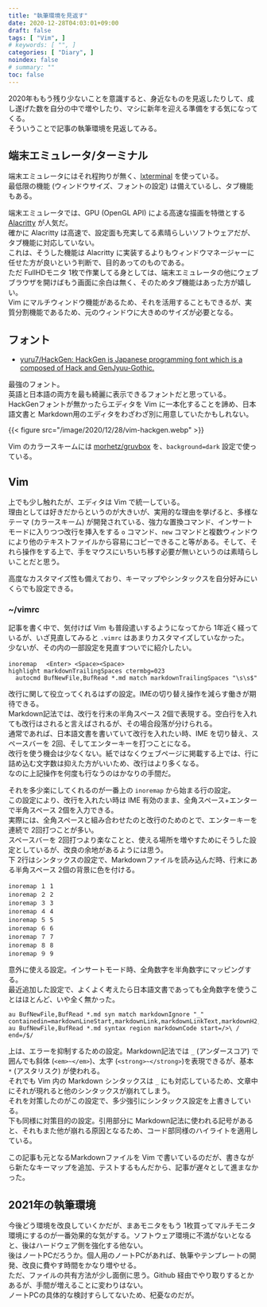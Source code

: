 ```yaml
---
title: "執筆環境を見返す"
date: 2020-12-28T04:03:01+09:00
draft: false
tags: [ "Vim", ]
# keywords: [ "", ]
categories: [ "Diary", ]
noindex: false
# summary: ""
toc: false
---
```


2020年ももう残り少ないことを意識すると、身近なものを見返したりして、成し遂げた数を自分の中で増やしたり、マシに新年を迎える準備をする気になってくる。  
そういうことで記事の執筆環境を見返してみる。  

## 端末エミュレータ/ターミナル

端末エミュレータにはそれ程拘りが無く、[lxterminal](https://github.com/lxde/lxterminal) を使っている。  
最低限の機能 (ウィンドウサイズ、フォントの設定) は備えているし、タブ機能もある。  

端末エミュレータでは、GPU (OpenGL API) による高速な描画を特徴とする [Alacritty](https://github.com/alacritty/alacritty) が人気だ。  
確かに Alacritty は高速で、設定面も充実してる素晴らしいソフトウェアだが、タブ機能に対応していない。  
これは、そうした機能は Alacritty に実装するよりもウィンドウマネージャーに任せた方が良いという判断で、目的あってのものである。  
ただ FullHDモニタ 1枚で作業してる身としては、端末エミュレータの他にウェブブラウザを開けばもう画面に余白は無く、そのためタブ機能はあった方が嬉しい。  
Vim にマルチウィンドウ機能があるため、それを活用することもできるが、実質分割機能であるため、元のウィンドウに大きめのサイズが必要となる。  

## フォント

 * [yuru7/HackGen: HackGen is Japanese programming font which is a composed of Hack and GenJyuu-Gothic.](https://github.com/yuru7/HackGen)

最強のフォント。  
英語と日本語の両方を最も綺麗に表示できるフォントだと思っている。  
HackGenフォントが無かったらエディタを Vim に一本化することを諦め、日本語文書と Markdown用のエディタをわざわざ別に用意していたかもしれない。  

{{< figure src="/image/2020/12/28/vim-hackgen.webp" >}}

Vim のカラースキームには [morhetz/gruvbox](https://github.com/morhetz/gruvbox) を、`background=dark` 設定で使っている。  

## Vim

上でも少し触れたが、エディタは Vim で統一している。  
理由としては好きだからというのが大きいが、実用的な理由を挙げると、多様なテーマ (カラースキーム) が開発されている、強力な置換コマンド、インサートモードに入りつつ改行を挿入をする `o` コマンド、`new` コマンドと複数ウィンドウにより他のテキストファイルから容易にコピーできること等がある。そして、それら操作をする上で、手をマウスにいちいち移す必要が無いというのは素晴らしいことだと思う。  

高度なカスタマイズ性も備えており、キーマップやシンタックスを自分好みにいくらでも設定できる。  

### ~/vimrc

記事を書く中で、気付けば Vim も普段遣いするようになってから 1年近く経っているが、いざ見直してみると `.vimrc` はあまりカスタマイズしていなかった。  
少ないが、その内の一部設定を見直すついでに紹介したい。  

    inoremap 　<Enter> <Space><Space>
    highlight markdownTrailingSpaces ctermbg=023
      autocmd BufNewFile,BufRead *.md match markdownTrailingSpaces "\s\s$"

改行に関して役立ってくれるはずの設定。IMEの切り替え操作を減らす働きが期待できる。  
Markdown記法では、改行を行末の半角スペース 2個で表現する。空白行を入れても改行はされると言えばされるが、その場合段落が分けられる。  
通常であれば、日本語文書を書いていて改行を入れたい時、IME を切り替え、スペースバーを 2回、そしてエンターキーを打つことになる。  
改行を使う機会は少なくない。紙ではなくウェブページに掲載する上では、行に詰め込む文字数は抑えた方がいいため、改行はより多くなる。  
なのに上記操作を何度も行なうのはかなりの手間だ。  

それを多少楽にしてくれるのが一番上の `inoremap` から始まる行の設定。  
この設定により、改行を入れたい時は IME 有効のまま、全角スペース+エンターで半角スペース 2個を入力できる。  
実際には、全角スペースと組み合わせたのと改行のためのとで、エンターキーを連続で 2回打つことが多い。  
スペースバーを 2回打つより楽なことと、使える場所を増やすためにそうした設定としているが、改良の余地があるようには思う。  
下 2行はシンタックスの設定で、Markdownファイルを読み込んだ時、行末にある半角スペース 2個の背景に色を付ける。  

    inoremap １ 1
    inoremap ２ 2
    inoremap ３ 3
    inoremap ４ 4
    inoremap ５ 5
    inoremap ６ 6
    inoremap ７ 7
    inoremap ８ 8
    inoremap ９ 9

意外に使える設定。インサートモード時、全角数字を半角数字にマッピングする。  
最近追加した設定で、よくよく考えたら日本語文書であっても全角数字を使うことはほとんど、いや全く無かった。  

    au BufNewFile,BufRead *.md syn match markdownIgnore "_" containedin=markdownLineStart,markdownLink,markdownLinkText,markdownH2,markdownH3,markdownH4,markdownH5
    au BufNewFile,BufRead *.md syntax region markdownCode start=/>\ / end=/$/

上は、エラーを抑制するための設定。Markdown記法では `_` (アンダースコア) で囲んでも斜体 (`<em>~</em>`)、太字 (`<strong>~</strong>`)を表現できるが、基本 `*` (アスタリスク) が使われる。  
それでも Vim 内の Markdown シンタックスは `_` にも対応しているため、文章中にそれが現れると他のシンタックスが崩れてしまう。  
それを対策したのがこの設定で、多少強引にシンタックス設定を上書きしている。  
下も同様に対策目的の設定。引用部分に Markdown記法に使われる記号があると、それもまた他が崩れる原因となるため、コード部同様のハイライトを適用している。  

この記事も元となるMarkdownファイルを Vim で書いているのだが、書きながら新たなキーマップを追加、テストするもんだから、記事が遅々として進まなかった。  

## 2021年の執筆環境

今後どう環境を改良していくかだが、まあモニタをもう 1枚買ってマルチモニタ環境にするのが一番効果的な気がする。ソフトウェア環境に不満がないとなると、後はハードウェア側を強化する他ない。  
後はノートPCだろうか。個人用のノートPCがあれば、執筆やテンプレートの開発、改良に費やす時間をかなり増やせる。  
ただ、ファイルの共有方法が少し面倒に思う。Github 経由でやり取りするとかあるが、手間が増えることに変わりはない。  
ノートPCの具体的な検討すらしてないため、杞憂なのだが。  

